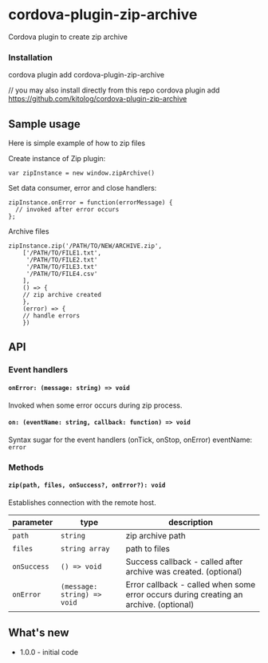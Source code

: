 cordova-plugin-zip-archive
============================
Cordova plugin to create zip archive 

### Installation
cordova plugin add cordova-plugin-zip-archive

// you may also install directly from this repo
cordova plugin add https://github.com/kitolog/cordova-plugin-zip-archive
 
## Sample usage
Here is simple example of how to zip files

Create instance of Zip plugin:
```
var zipInstance = new window.zipArchive()
```

Set data consumer, error and close handlers:
```
zipInstance.onError = function(errorMessage) {
  // invoked after error occurs
};
```
Archive files
```
zipInstance.zip('/PATH/TO/NEW/ARCHIVE.zip',
    ['/PATH/TO/FILE1.txt',
     '/PATH/TO/FILE2.txt'
     '/PATH/TO/FILE3.txt'
     '/PATH/TO/FILE4.csv'
    ], 
    () => {
    // zip archive created
    },
    (error) => {
    // handle errors
    })
```

## API
### Event handlers
#### `onError: (message: string) => void`
Invoked when some error occurs during zip process.

#### `on: (eventName: string, callback: function) => void`
Syntax sugar for the event handlers (onTick, onStop, onError)
eventName: `error` 

### Methods
#### `zip(path, files, onSuccess?, onError?): void`
Establishes connection with the remote host.

| parameter   | type          | description |
| ----------- |-----------------------------|--------------|
| `path`     | `string`                    | zip archive path | |
| `files`  | `string array`                    | path to files |
| `onSuccess` | `() => void`                | Success callback - called after archive was created. (optional)|
| `onError`   | `(message: string) => void` | Error callback - called when some error occurs during creating an archive. (optional)|

## What's new
 - 1.0.0 - initial code